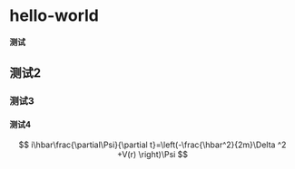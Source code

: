 # hello-world
**测试**

## 测试2

### 测试3

#### 测试4

$$
i\hbar\frac{\partial\Psi}{\partial t}=\left(-\frac{\hbar^2}{2m}\Delta ^2 +V(r) \right)\Psi
$$

